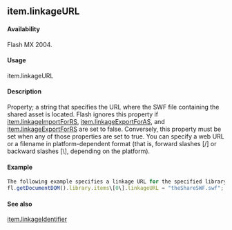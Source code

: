 ## item.linkageURL

#### Availability

Flash MX 2004.

#### Usage

item.linkageURL

#### Description

Property; a string that specifies the URL where the SWF file containing the shared asset is located. Flash ignores this property if [item.linkageImportForRS](#!AdobeDocs/developers-animatesdk-docs/test/Item_object/item11.md), [item.linkageExportForAS](#!AdobeDocs/developers-animatesdk-docs/test/Item_object/item7.md), and [item.linkageExportForRS](#!AdobeDocs/developers-animatesdk-docs/test/Item_object/item8.md) are set to false. Conversely, this property must be set when any of those properties are set to true. You can specify a web URL or a filename in platform-dependent format (that is, forward slashes \[/\] or backward slashes \[\\\], depending on the platform).

#### Example

```javascript
The following example specifies a linkage URL for the specified library item:
fl.getDocumentDOM().library.items\[0\].linkageURL = "theShareSWF.swf";

```
#### See also

[item.linkageIdentifier](#!AdobeDocs/developers-animatesdk-docs/test/Item_object/item10.md)
